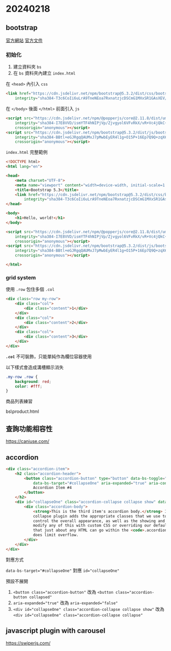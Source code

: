 # 20240218

## bootstrap

[官方網站](https://getbootstrap.com/)
[官方文件](https://getbootstrap.com/docs/5.3/getting-started/introduction/)

### 初始化

1. 建立資料夾 `bs`
2. 在 `bs` 資料夾內建立 `index.html`

在 `<head>` 內引入 `css`

```html
<link href="https://cdn.jsdelivr.net/npm/bootstrap@5.3.2/dist/css/bootstrap.min.css" rel="stylesheet"
    integrity="sha384-T3c6CoIi6uLrA9TneNEoa7RxnatzjcDSCmG1MXxSR1GAsXEV/Dwwykc2MPK8M2HN" crossorigin="anonymous">
```

在 `</body>` 後面 `</html>` 前面引入 `js`

```html
<script src="https://cdn.jsdelivr.net/npm/@popperjs/core@2.11.8/dist/umd/popper.min.js"
    integrity="sha384-I7E8VVD/ismYTF4hNIPjVp/Zjvgyol6VFvRkX/vR+Vc4jQkC+hVqc2pM8ODewa9r"
    crossorigin="anonymous"></script>
<script src="https://cdn.jsdelivr.net/npm/bootstrap@5.3.2/dist/js/bootstrap.min.js"
    integrity="sha384-BBtl+eGJRgqQAUMxJ7pMwbEyER4l1g+O15P+16Ep7Q9Q+zqX6gSbd85u4mG4QzX+"
    crossorigin="anonymous"></script>
```

`index.html` 完整範例

```html
<!DOCTYPE html>
<html lang="en">

<head>
    <meta charset="UTF-8">
    <meta name="viewport" content="width=device-width, initial-scale=1.0">
    <title>Bootstrap 5.3</title>
    <link href="https://cdn.jsdelivr.net/npm/bootstrap@5.3.2/dist/css/bootstrap.min.css" rel="stylesheet"
        integrity="sha384-T3c6CoIi6uLrA9TneNEoa7RxnatzjcDSCmG1MXxSR1GAsXEV/Dwwykc2MPK8M2HN" crossorigin="anonymous">
</head>

<body>
    <h1>Hello, world!</h1>
</body>

<script src="https://cdn.jsdelivr.net/npm/@popperjs/core@2.11.8/dist/umd/popper.min.js"
    integrity="sha384-I7E8VVD/ismYTF4hNIPjVp/Zjvgyol6VFvRkX/vR+Vc4jQkC+hVqc2pM8ODewa9r"
    crossorigin="anonymous"></script>
<script src="https://cdn.jsdelivr.net/npm/bootstrap@5.3.2/dist/js/bootstrap.min.js"
    integrity="sha384-BBtl+eGJRgqQAUMxJ7pMwbEyER4l1g+O15P+16Ep7Q9Q+zqX6gSbd85u4mG4QzX+"
    crossorigin="anonymous"></script>

</html>
```

### grid system

使用 `.row` 包住多個 `.col`

```html
<div class="row my-row">
    <div class="col">
        <div class="content">1</div>
    </div>
    <div class="col">
        <div class="content">2</div>
    </div>
    <div class="col">
        <div class="content">3</div>
    </div>
</div>
```

***`.col`*** 不可裝飾，只能單純作為欄位容器使用

以下樣式會造成溝槽顯示消失

```css
.my-row .row {
    background: red;
    color: #fff;
}
```

商品列表練習

bs\product.html

## 查詢功能相容性

https://caniuse.com/

## accordion

```html
<div class="accordion-item">
    <h2 class="accordion-header">
        <button class="accordion-button" type="button" data-bs-toggle="collapse"
            data-bs-target="#collapseOne" aria-expanded="true" aria-controls="collapseOne">
            Accordion Item #4
        </button>
    </h2>
    <div id="collapseOne" class="accordion-collapse collapse show" data-bs-parent="#accordionExample">
        <div class="accordion-body">
            <strong>This is the third item's accordion body.</strong> It is hidden by default, until the
            collapse plugin adds the appropriate classes that we use to style each element. These classes
            control the overall appearance, as well as the showing and hiding via CSS transitions. You can
            modify any of this with custom CSS or overriding our default variables. It's also worth noting
            that just about any HTML can go within the <code>.accordion-body</code>, though the transition
            does limit overflow.
        </div>
    </div>
</div>
```
對應方式

`data-bs-target="#collapseOne"` 對應 `id="collapseOne"`

預設不展開

1. `<button class="accordion-button"` 改為 `<button class="accordion-button collapsed"`
2. `aria-expanded="true"` 改為 `aria-expanded="false"`
3. `<div id="collapseOne" class="accordion-collapse collapse show"` 改為 `<div id="collapseOne" class="accordion-collapse collapse"`

## javascript plugin with carousel

https://swiperjs.com/